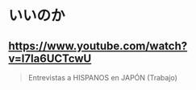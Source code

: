 # いいのか

## https://www.youtube.com/watch?v=l7Ia6UCTcwU

> Entrevistas a HISPANOS en JAPÓN (Trabajo) 
